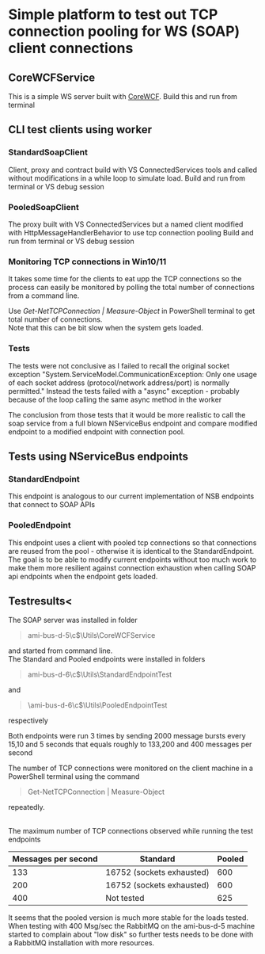 # Simple platform to test out TCP connection pooling for WS (SOAP) client connections

## CoreWCFService
This is a simple WS server built with  <a href="https://github.com/corewcf/corewcf">CoreWCF</a>.  Build this and run from terminal


## CLI test clients using worker

### StandardSoapClient
Client, proxy and contract build with VS ConnectedServices tools and called without modifications in a while loop to simulate load. 
Build and run from terminal or VS debug session

### PooledSoapClient
The proxy built with VS ConnectedServices but a named client modified with HttpMessageHandlerBehavior to use tcp connection pooling 
Build and run from terminal or VS debug session


### Monitoring TCP connections in Win10/11

It takes some time for the clients to eat upp the TCP connections so the process can easily be monitored by polling the total 
number of connections from a command line.

Use  <i> Get-NetTCPConnection | Measure-Object</i> in PowerShell terminal to get total number of connections.  
Note that this can be bit slow when the system gets loaded.

### Tests
The tests were not conclusive as I failed to recall the original socket exception "System.ServiceModel.CommunicationException: Only one usage of each socket address (protocol/network address/port) is normally permitted."
Instead the tests failed with a "async" exception - probably because of the loop calling the same async method in the worker

The conclusion from those tests that it would be more realistic to call the soap service from a full blown NServiceBus endpoint and 
compare modified endpoint to a modified endpoint with connection pool.

## Tests using  NServiceBus endpoints



### StandardEndpoint
This endpoint is analogous to our current implementation of NSB endpoints that connect to SOAP APIs

### PooledEndpoint
This endpoint uses a client with pooled tcp connections so that connections are reused from the pool - otherwise it is 
identical to the StandardEndpoint.<br/>
The goal is to be able to modify current endpoints without too much work to make them more resilient against connection exhaustion
when calling SOAP api endpoints when the endpoint gets loaded.


## Testresults<
The SOAP server was installed  in folder  

> ami-bus-d-5\c$\Utils\CoreWCFService

and started from command line.
<br/>
The Standard and Pooled endpoints were installed in folders

> ami-bus-d-6\c$\Utils\StandardEndpointTest

and 

> \\ami-bus-d-6\c$\Utils\PooledEndpointTest

respectively

Both endpoints were run 3 times by sending 2000 message bursts every 15,10 and 5 seconds that equals roughly 
to 133,200 and 400 messages per second

The number of TCP connections were monitored on the client machine in a PowerShell terminal using the command 

> Get-NetTCPConnection | Measure-Object

repeatedly.
<br/><br/>

The maximum number of TCP connections observed while running the test endpoints

| Messages per second | Standard | Pooled |
|---------------------|----------|--------| 
| 133 | 16752 (sockets exhausted) | 600 |
| 200 | 16752 (sockets exhausted) | 600 |
| 400 | Not tested     | 625 |


It seems that the pooled version is much more stable for the loads tested.  When testing with 400 Msg/sec the RabbitMQ on the 
ami-bus-d-5 machine started to complain about "low disk" so further tests needs to be done with a RabbitMQ installation with more resources.

